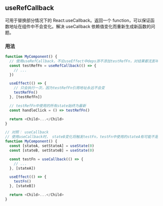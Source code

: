 ## useRefCallback

可用于替换部分情况下的 React.useCallback。返回一个 function，可以保证函数地址在组件中不会变化。解决 useCallback 依赖值变化而重新生成新函数的问题。

### 用法

```javascript
function MyComponent() {
  // 使用useRefCallback，不论useEffect中deps添不添加testRefFn，对结果都无影响。stateA变化不会更新testRefFn引用因此也不会触发useEffect渲染，且testRefFn所有依赖的参数始终保持最新
  const testRefFn = useRefCallback(() => {
    // ...
  })

  useEffect(() => {
    // 只会执行一次，因为testRefFn引用地址永远不会变
    testRefFn()
  }, [testRefFn])

  // testRefFn中使用的所有state始终为最新
  const handleClick = () => testRefFn()

  return <Child>...</Child>
}

// 对照： useCallback
// 使用useCallback时， stateB变化将触发testFn，testFn中使用的stateA有可能不是最新，如果useEffect的dep中添加testFn，则stateA变化就会触发testFn执行，显然也不对。
function MyComponent() {
  const [stateA, setStateA] = useState(0)
  const [stateB, setStateB] = useState(0)

  const testFn = useCallback(() => {
    // ...
  }, [stateA])

  useEffect(() => {
    testFn()
  }, [stateB])

  return <Child>...</Child>
}
```
